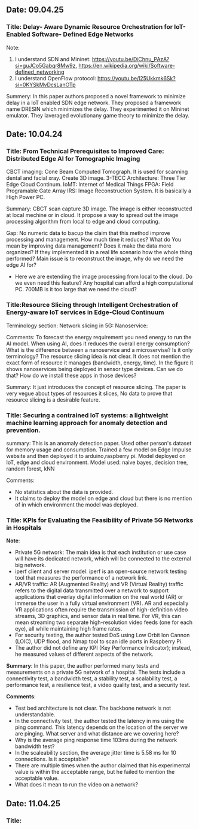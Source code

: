 ## Date: 09.04.25
### Title:  Delay- Aware Dynamic Resource Orchestration for IoT- Enabled Software- Defined Edge Networks

Note: 
1. I understand SDN and Mininet: https://youtu.be/DiChnu_PAzA?si=guJCo5Gabqr8Mw9z, https://en.wikipedia.org/wiki/Software-defined_networking
2. I understand OpenFlow protocol: https://youtu.be/l25Ukkmk6Sk?si=0KYSkMvDcsLanOTp

Summery:
In this paper authors proposed a novel framework to minimize delay in a IoT enabled SDN edge network. They proposed a framework name DRESIN which minimizes the delay. They experimented it on Mininet emulator. They laveraged evolutionany game theory to minimize the delay. 

## Date: 10.04.24

### Title: From Technical Prerequisites to Improved Care: Distributed Edge AI for Tomographic Imaging

CBCT imaging: Cone Beam Computed Tomograph. It is used for scanning dental and facial xray. Create 3D image.
3-TECC Architecture: Three Tier Edge Cloud Continum. 
IoMT: Internet of Medical Things
FPGA: Field Programable Gate Array
IRS: Image Reconstruction System. It is basically a High Power PC.

Summary: CBCT scan capture 3D image. The image is either reconstructed at local mechine or in cloud. It propose a way to spread out the image processing algorithm from local to edge and cloud computing. 

Gap: No numeric data to bacup the claim that this method improve processing and management. How much time it reduces? What do You mean by improving data management? Does it make the data more organized? If they implemented it in a real life scenario how the whole thing performed? Main issue is to reconstruct the image, why do we need the edge AI for?

- Here we are extending the image processing from local to the cloud. Do we even need this feature? Any hospital can afford a high computational PC. 700MB is it too large that we need the cloud?


### Title:Resource Slicing through Intelligent Orchestration of Energy-aware IoT services in Edge-Cloud Continuum

Terminology section:
Network slicing in 5G: 
Nanoservice: 

Comments:
To forecast the energy requirement you need energy to run the AI model. When using AI, does it reduces the overall energy consumption?
What is the difference between a nanoservice and a microservise? Is it only terminology?
The resource slicing idea is not clear. It does not mention the exact form of resource it manages (bandwidth, energy, time). 
In the figure it shows nanoservices being deployed in sensor type devices. Can we do that? How do we install these apps in those devices? 


Summary: It just introduces the concept of resource slicing. The paper is very vegue about types of resources it slices, No data to prove that resource slicing is a desirable feature.

### Title: Securing a contrained IoT systems: a lightweight machine learning approach for anomaly detection and prevention. 
summary: This is an anomaly detection paper. Used other person's dataset for memory usage and consumption. Trained a few model on Edge Impulse website and then deployed it to arduino,raspberry pi. Model deployed on IoT, edge and cloud environment. 
Model used: naive bayes, decision tree, random forest, kNN

Comments: 
- No statistics about the data is provided.
- It claims to deploy the model on edge and cloud but there is no mention of in which environment the model was deployed.


### Title: KPIs for Evaluating the Feasibility of Private 5G Networks in Hospitals
**Note**:
- Private 5G network: The main idea is that each institution or use case will have its dedicated network, which will be connected to the external big network. 
- iperf client and server model: iperf is an open-source network testing tool that measures the performance of a network link.
- AR/VR traffic: AR (Augmented Reality) and VR (Virtual Reality) traffic refers to the digital data transmitted over a network to support applications that overlay digital information on the real world (AR) or immerse the user in a fully virtual environment (VR). AR and especially VR applications often require the transmission of high-definition video streams, 3D graphics, and sensor data in real time. For VR, this can mean streaming two separate high-resolution video feeds (one for each eye), all while maintaining high frame rates.
- For security testing, the author tested DoS using Low Orbit Ion Cannon (LOIC), UDP flood, and Nmap tool to scan idle ports in Raspberry Pi.
- The author did not define any KPI (Key Performance Indicator); instead, he measured values of different aspects of the network. 

**Summary**:
In this paper, the author performed many tests and measurements on a private 5G network of a hospital. The tests include a  connectivity test, a bandwidth test, a stability test, a scalability test, a performance test, a resilience test, a video quality test, and a security test. 

**Comments**: 
- Test bed architecture is not clear. The backbone network is not understandable.
- In the connectivity test, the author tested the latency in ms using the ping command. This latency depends on the location of the server we are pinging. What server and what distance are we covering here?
- Why is the average ping response time 103ms during the network bandwidth test?
- In the scaleability section, the average jitter time is 5.58 ms for 10 connections. Is it acceptable?
- There are multiple times when the author claimed that his experimental value is within the acceptable range, but he failed to mention the acceptable value.
- What does it mean to run the video on a network?

## Date: 11.04.25
### Title: 














































